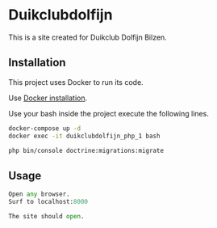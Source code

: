 # Duikclubdolfijn

This is a site created for Duikclub Dolfijn Bilzen.

## Installation

This project uses Docker to run its code.

Use [Docker installation](https://www.docker.com/get-started).

Use your bash inside the project execute the following lines.

```bash
docker-compose up -d
docker exec -it duikclubdolfijn_php_1 bash

php bin/console doctrine:migrations:migrate
```

## Usage

```python
Open any browser.
Surf to localhost:8000

The site should open.
```
